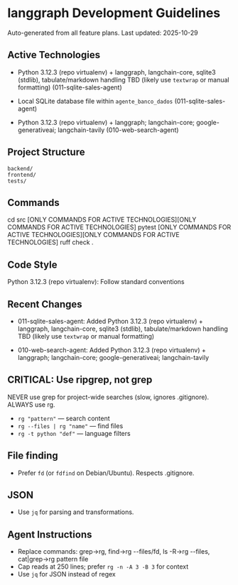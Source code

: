 # langgraph Development Guidelines

Auto-generated from all feature plans. Last updated: 2025-10-29

## Active Technologies
- Python 3.12.3 (repo virtualenv) + langgraph, langchain-core, sqlite3 (stdlib), tabulate/markdown handling TBD (likely use `textwrap` or manual formatting) (011-sqlite-sales-agent)
- Local SQLite database file within `agente_banco_dados` (011-sqlite-sales-agent)

- Python 3.12.3 (repo virtualenv) + langgraph; langchain-core; google-generativeai; langchain-tavily (010-web-search-agent)

## Project Structure

```text
backend/
frontend/
tests/
```

## Commands

cd src [ONLY COMMANDS FOR ACTIVE TECHNOLOGIES][ONLY COMMANDS FOR ACTIVE TECHNOLOGIES] pytest [ONLY COMMANDS FOR ACTIVE TECHNOLOGIES][ONLY COMMANDS FOR ACTIVE TECHNOLOGIES] ruff check .

## Code Style

Python 3.12.3 (repo virtualenv): Follow standard conventions

## Recent Changes
- 011-sqlite-sales-agent: Added Python 3.12.3 (repo virtualenv) + langgraph, langchain-core, sqlite3 (stdlib), tabulate/markdown handling TBD (likely use `textwrap` or manual formatting)

- 010-web-search-agent: Added Python 3.12.3 (repo virtualenv) + langgraph; langchain-core; google-generativeai; langchain-tavily

<!-- MANUAL ADDITIONS START -->
## CRITICAL: Use ripgrep, not grep

NEVER use grep for project-wide searches (slow, ignores .gitignore). ALWAYS use rg.

- `rg "pattern"` — search content
- `rg --files | rg "name"` — find files
- `rg -t python "def"` — language filters

## File finding

- Prefer `fd` (or `fdfind` on Debian/Ubuntu). Respects .gitignore.

## JSON

- Use `jq` for parsing and transformations.

## Agent Instructions

- Replace commands: grep→rg, find→rg --files/fd, ls -R→rg --files, cat|grep→rg pattern file
- Cap reads at 250 lines; prefer `rg -n -A 3 -B 3` for context
- Use `jq` for JSON instead of regex

<!-- MANUAL ADDITIONS END -->
